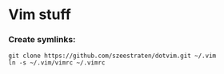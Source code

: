# Vim stuff

### Create symlinks:
```
git clone https://github.com/szeestraten/dotvim.git ~/.vim
ln -s ~/.vim/vimrc ~/.vimrc
```
